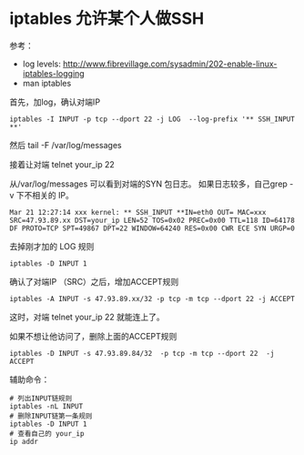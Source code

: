 # iptables 允许某个人做SSH
参考：
* log levels: http://www.fibrevillage.com/sysadmin/202-enable-linux-iptables-logging
* man iptables

首先，加log，确认对端IP
```shell
iptables -I INPUT -p tcp --dport 22 -j LOG  --log-prefix '** SSH_INPUT **'
```

然后 tail -F /var/log/messages

接着让对端  telnet your_ip 22

从/var/log/messages 可以看到对端的SYN 包日志。
如果日志较多，自己grep -v 下不相关的 IP。
```shell
Mar 21 12:27:14 xxx kernel: ** SSH_INPUT **IN=eth0 OUT= MAC=xxx SRC=47.93.89.xx DST=your_ip LEN=52 TOS=0x02 PREC=0x00 TTL=118 ID=64178 DF PROTO=TCP SPT=49867 DPT=22 WINDOW=64240 RES=0x00 CWR ECE SYN URGP=0
```

去掉刚才加的 LOG 规则
```shell
iptables -D INPUT 1
```

确认了对端IP （SRC）之后，增加ACCEPT规则
```shell
iptables -A INPUT -s 47.93.89.xx/32 -p tcp -m tcp --dport 22 -j ACCEPT
```

这时，对端 telnet your_ip 22 就能连上了。


如果不想让他访问了，删除上面的ACCEPT规则
```shell
iptables -D INPUT -s 47.93.89.84/32  -p tcp -m tcp --dport 22  -j ACCEPT
```


辅助命令：
```shell
# 列出INPUT链规则
iptables -nL INPUT
# 删除INPUT链第一条规则
iptables -D INPUT 1
# 查看自己的 your_ip
ip addr
```
